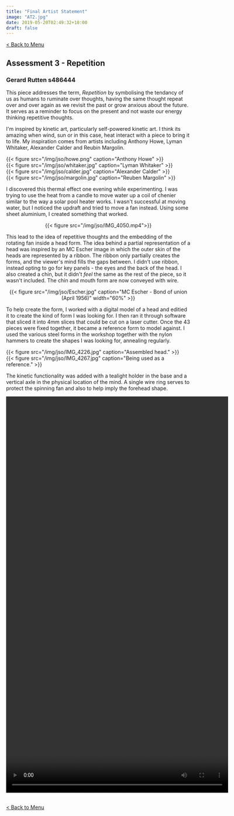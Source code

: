 ```yaml
---
title: "Final Artist Statement"
image: "AT2.jpg"
date: 2019-05-20T02:49:32+10:00
draft: false
---
```


[< Back to Menu](/jso/)

## Assessment 3 - Repetition

### Gerard Rutten s486444

This piece addresses the term, _Repetition_ by symbolising the tendancy of us as humans to ruminate over thoughts, having the same thought repeat over and over again as we revisit the past or grow anxious about the future.  It serves as a reminder to focus on the present and not waste our energy thinking repetitive thoughts.

I'm inspired by kinetic art, particularly self-powered kinetic art.  I think its amazing when wind, sun or in this case, heat interact with a piece to bring it to life.  My inspiration comes from artists including Anthony Howe, Lyman Whitaker, Alexander Calder and Reubin Margolin.

<div class="row">
    <div class="3u 12u$(medium)">
        {{< figure src="/img/jso/howe.png" caption="Anthony Howe" >}}
    </div>
    <div class="3u 12u$(medium)">
        {{< figure src="/img/jso/whitaker.jpg" caption="Lyman Whitaker" >}}
    </div>
    <div class="3u 12u$(medium)">
        {{< figure src="/img/jso/calder.jpg" caption="Alexander Calder" >}}
    </div>
    <div class="3u 12u$(medium)">
        {{< figure src="/img/jso/margolin.jpg" caption="Reuben Margolin" >}}
    </div>
</div>

I discovered this thermal effect one evening while experimenting.  I was trying to use the heat from a candle to move water up a coil of chenier similar to the way a solar pool heater works.  I wasn't successful at moving water, but I noticed the updraft and tried to move a fan instead.  Using some sheet aluminium, I created something that worked.

<center> {{< figure src="/img/jso/IMG_4050.mp4">}} </center>
    
This lead to the idea of repetitive thoughts and the embedding of the rotating fan inside a head form.  The idea behind a partial representation of a head was inspired by an MC Escher image in which the outer skin of the heads are represented by a ribbon.  The ribbon only partially creates the forms, and the viewer's mind fills the gaps between.  I didn't use ribbon, instead opting to go for key panels - the eyes and the back of the head.  I also created a chin, but it didn't _feel_ the same as the rest of the piece, so it wasn't included.  The chin and mouth form are now conveyed with wire.

<center> {{< figure src="/img/jso/Escher.jpg" caption="MC Escher - Bond of union (April 1956)" width="60%" >}} </center>

To help create the form, I worked with a digital model of a head and editied it to create the kind of form I was looking for.  I then ran it through software that sliced it into 4mm slices that could be cut on a laser cutter.  Once the 43 pieces were fixed together, it became a reference form to model against.  I used the various steel forms in the workshop together with the nylon hammers to create the shapes I was looking for, annealing regularly.

<div class="row">
    <div class="6u 12u$(medium)">
        {{< figure src="/img/jso/IMG_4226.jpg" caption="Assembled head." >}}
    </div>
    <div class="6u 12u$(medium)">
        {{< figure src="/img/jso/IMG_4267.jpg" caption="Being used as a reference." >}}
    </div>
</div>

The kinetic functionality was added with a tealight holder in the base and a vertical axle in the physical location of the mind.  A single wire ring serves to protect the spinning fan and also to help imply the forehead shape.


<center>
<video width="607" height="1080" controls>
  <source src="/img/jso/IMG_4275.mp4" type="video/mp4">
Your browser does not support the video tag.
</video>
</center>

<br>

[< Back to Menu](/jso/)